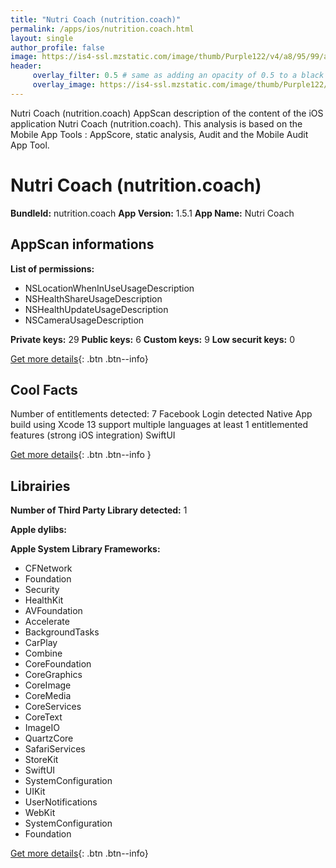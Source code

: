 ```yaml
---
title: "Nutri Coach (nutrition.coach)"
permalink: /apps/ios/nutrition.coach.html
layout: single
author_profile: false
image: https://is4-ssl.mzstatic.com/image/thumb/Purple122/v4/a8/95/99/a89599a8-ef6f-2cab-8e31-52fdc82921a6/AppIcon-1x_U007emarketing-0-5-0-85-220.png/512x512bb.jpg
header: 
     overlay_filter: 0.5 # same as adding an opacity of 0.5 to a black background
     overlay_image: https://is4-ssl.mzstatic.com/image/thumb/Purple122/v4/a8/95/99/a89599a8-ef6f-2cab-8e31-52fdc82921a6/AppIcon-1x_U007emarketing-0-5-0-85-220.png/512x512bb.jpg
---
```

Nutri Coach (nutrition.coach) AppScan description of the content of the iOS application Nutri Coach (nutrition.coach). This analysis is based on the Mobile App Tools : AppScore, static analysis, Audit and the Mobile Audit App Tool.

# Nutri Coach (nutrition.coach)

**BundleId:** nutrition.coach
**App Version:** 1.5.1
**App Name:** Nutri Coach


## AppScan informations 

**List of permissions:** 
- NSLocationWhenInUseUsageDescription
- NSHealthShareUsageDescription
- NSHealthUpdateUsageDescription
- NSCameraUsageDescription
  
  
**Private keys:** 29
**Public keys:** 6
**Custom keys:** 9
**Low securit keys:** 0
  
[Get more details](/pricing.html){: .btn .btn--info}

## Cool Facts

Number of entitlements detected: 7
Facebook Login detected
Native App
build using Xcode 13
support multiple languages
at least 1 entitlemented features (strong iOS integration)
SwiftUI
  
[Get more details](/pricing.html){: .btn .btn--info }

## Librairies 
**Number of Third Party Library detected:** 1


**Apple dylibs:**


**Apple System Library Frameworks:**
- CFNetwork
- Foundation
- Security
- HealthKit
- AVFoundation
- Accelerate
- BackgroundTasks
- CarPlay
- Combine
- CoreFoundation
- CoreGraphics
- CoreImage
- CoreMedia
- CoreServices
- CoreText
- ImageIO
- QuartzCore
- SafariServices
- StoreKit
- SwiftUI
- SystemConfiguration
- UIKit
- UserNotifications
- WebKit
- SystemConfiguration
- Foundation


  
[Get more details](/pricing.html){: .btn .btn--info}

